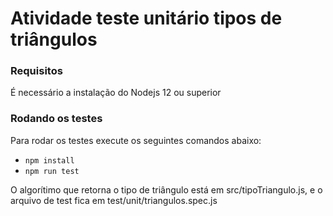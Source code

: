 # Atividade teste unitário tipos de triângulos


### Requisitos
É necessário a instalação do Nodejs 12 ou superior

### Rodando os testes
Para rodar os testes execute os seguintes comandos abaixo:
- `npm install`
- `npm run test`


O algorítimo que retorna o tipo de triângulo está em src/tipoTriangulo.js, e o arquivo de test fica em test/unit/triangulos.spec.js
